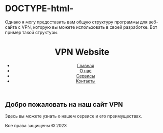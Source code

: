 # DOCTYPE-html-
Однако я могу предоставить вам общую структуру программы для веб-сайта с VPN, которую вы можете использовать в своей разработке. Вот пример такой структуры:
<!DOCTYPE html>
<html>
<head>
  <title>VPN Website</title>
  <!-- Подключение ваших стилей CSS -->
  <link rel="stylesheet" type="text/css" href="styles.css">
</head>
<body>
  <header>
    <!-- Шапка сайта -->
    <h1>VPN Website</h1>
    <nav>
      <!-- Навигационное меню -->
      <ul>
        <li><a href="#">Главная</a></li>
        <li><a href="#">О нас</a></li>
        <li><a href="#">Сервисы</a></li>
        <li><a href="#">Контакты</a></li>
      </ul>
    </nav>
  </header>
  
  <section>
    <!-- Основное содержимое -->
    <h2>Добро пожаловать на наш сайт VPN</h2>
    <p>Здесь вы можете узнать о нашем сервисе и его преимуществах.</p>
  </section>
  
  <footer>
    <!-- Подвал сайта -->
    <p>Все права защищены &copy; 2023</p>
  </footer>
  
  <!-- Подключение ваших скриптов JavaScript -->
  <script src="script.js"></script>
</body>
</html>

